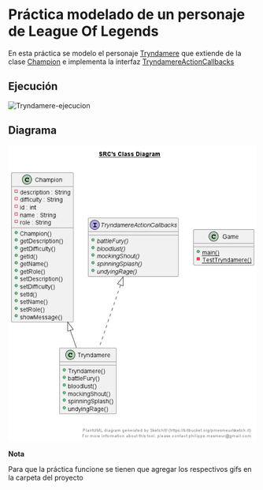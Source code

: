 # Práctica modelado de un personaje de League Of Legends

En esta práctica se modelo el personaje [Tryndamere](./0-Ejemplo%20LOL/src/Tryndamere.java) que extiende de la clase [Champion](./0-Ejemplo%20LOL/src/Champion.java) e implementa la interfaz
[TryndamereActionCallbacks](./0-Ejemplo%20LOL/src/TryndamereActionCallbacks.java)

## Ejecución
![Tryndamere-ejecucion](/0-Ejemplo%20LOL/Diagrama/Ejecucion.gif)

## Diagrama
![Tryndamere-diagrama](/0-Ejemplo%20LOL/Diagrama/Diagram-LOL.png)

**Nota**

Para que la práctica funcione se tienen que agregar los respectivos gifs en la carpeta del proyecto
